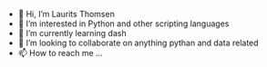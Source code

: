 - 👋 Hi, I’m Laurits Thomsen
- 👀 I’m interested in Python and other scripting languages
- 🌱 I’m currently learning dash
- 💞️ I’m looking to collaborate on anything pythan and data related
- 📫 How to reach me ...

<!---
LauritsTh/LauritsTh is a ✨ special ✨ repository because its `README.md` (this file) appears on your GitHub profile.
You can click the Preview link to take a look at your changes.
--->

